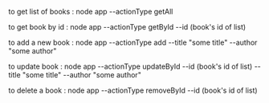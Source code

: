 to get list of books :
node app --actionType getAll

to get book by id :
node app --actionType getById --id (book's id of list)

to add a new book :
node app --actionType add --title "some title" --author "some author"

to update book :
node app --actionType updateById --id (book's id of list) --title "some title" --author "some author"

to delete a book :
node app --actionType removeById --id (book's id of list)
